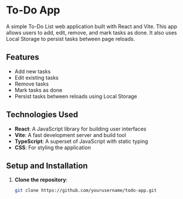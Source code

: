 # To-Do App

A simple To-Do List web application built with React and Vite. This app allows users to add, edit, remove, and mark tasks as done. It also uses Local Storage to persist tasks between page reloads.

## Features

- Add new tasks
- Edit existing tasks
- Remove tasks
- Mark tasks as done
- Persist tasks between reloads using Local Storage

## Technologies Used

- **React**: A JavaScript library for building user interfaces
- **Vite**: A fast development server and build tool
- **TypeScript**: A superset of JavaScript with static typing
- **CSS**: For styling the application

## Setup and Installation

1. **Clone the repository**:
   ```bash
   git clone https://github.com/yourusername/todo-app.git

